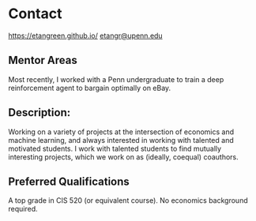 # Contact
https://etangreen.github.io/
etangr@upenn.edu
## Mentor Areas

Most recently, I worked with a Penn undergraduate to train a deep reinforcement agent to bargain optimally on eBay.

## Description:

Working on a variety of projects at the intersection of economics and machine learning, and always interested in working with talented and motivated students. I work with talented students to find mutually interesting projects, which we work on as (ideally, coequal) coauthors.

## Preferred Qualifications

A top grade in CIS 520 (or equivalent course). No economics background required.